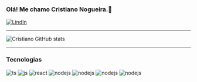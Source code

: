 ### Olá! Me chamo Cristiano Nogueira.👾

[![LindIn](https://img.shields.io/badge/LinkedIn-0077B5?style=for-the-badge&logo=linkedin&logoColor=white)](https://www.linkedin.com/in/ueslei-cristiano-122aa2250)

------------



![Cristiano GitHub stats](https://github-readme-stats.vercel.app/api?username=cristiano-woody&show_icons=true&theme=tokyonight)


------------


### Tecnologias

<div style="display: inline_block">
  <img align="center" alt="ts" src="https://img.shields.io/badge/TypeScript-007ACC?style=for-the-badge&logo=typescript&logoColor=white" />
  <img align="center" alt="js" src="https://img.shields.io/badge/JavaScript-F7DF1E?style=for-the-badge&logo=javascript&logoColor=black" />
  <img align="center" alt="react" src="https://img.shields.io/badge/React-20232A?style=for-the-badge&logo=react&logoColor=61DAFB" />
  <img align="center" alt="nodejs" src="https://img.shields.io/badge/Node.js-43853D?style=for-the-badge&logo=node.js&logoColor=white" />
    <img align="center" alt="nodejs" src="https://img.shields.io/badge/Express.js-404D59?style=for-the-badge&logo=Express.js&logoColor=white" />
      <img align="center" alt="nodejs" src="https://img.shields.io/badge/PostgreSQL-316192?style=for-the-badge&logo=postgresql&logoColor=white" />
        <img align="center" alt="nodejs" src="https://img.shields.io/badge/Jest-323330?style=for-the-badge&logo=Jest&logoColor=white" />
</div><br/>
